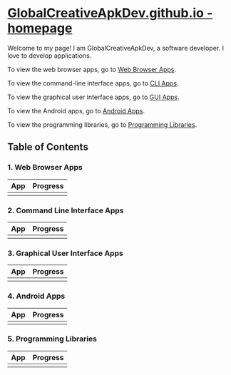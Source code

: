 # [GlobalCreativeApkDev.github.io - homepage](https://GlobalCreativeApkDev.github.io/)

Welcome to my page! I am GlobalCreativeApkDev, a software developer. I love to
develop applications.

To view the web browser apps, go to [Web Browser Apps](https://globalcreativeapkdev.github.io/web-browser-apps/).

To view the command-line interface apps, go to [CLI Apps](https://globalcreativeapkdev.github.io/cli-apps/).

To view the graphical user interface apps, go to [GUI Apps](https://globalcreativeapkdev.github.io/gui-apps/).

To view the Android apps, go to [Android Apps](https://globalcreativeapkdev.github.io/android-apps/).

To view the programming libraries, go to [Programming Libraries](https://globalcreativeapkdev.github.io/programming-libraries/).

## Table of Contents

### 1. Web Browser Apps

| App | Progress | 
|-----|----------|
|     |          | 

### 2. Command Line Interface Apps

| App | Progress | 
|-----|----------|
|     |          | 

### 3. Graphical User Interface Apps

| App | Progress | 
|-----|----------|
|     |          | 

### 4. Android Apps

| App | Progress | 
|-----|----------|
|     |          | 

### 5. Programming Libraries

| App | Progress | 
|-----|----------|
|     |          | 

